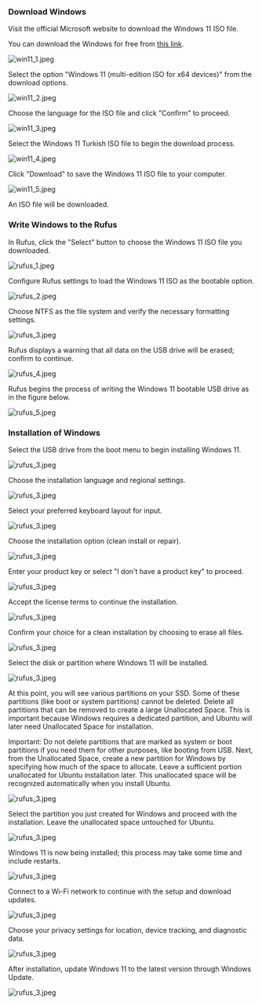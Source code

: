 ### Download Windows

Visit the official Microsoft website to download the Windows 11 ISO file.

You can download the Windows for free from [this link](https://www.microsoft.com/tr-tr/software-download/windows11). 

![win11_1.jpeg](./figures/win11_1.jpeg)

Select the option "Windows 11 (multi-edition ISO for x64 devices)" from the download options.

![win11_2.jpeg](./figures/win11_2.jpeg)

Choose the language for the ISO file and click "Confirm" to proceed.

![win11_3.jpeg](./figures/win11_3.jpeg)

Select the Windows 11 Turkish ISO file to begin the download process.

![win11_4.jpeg](./figures/win11_4.jpeg)

Click "Download" to save the Windows 11 ISO file to your computer.

![win11_5.jpeg](./figures/win11_5.jpeg)

An ISO file will be downloaded.

### Write Windows to the Rufus

In Rufus, click the "Select" button to choose the Windows 11 ISO file you downloaded.

![rufus_1.jpeg](./figures/rufus_1.jpeg)


Configure Rufus settings to load the Windows 11 ISO as the bootable option.

![rufus_2.jpeg](./figures/rufus_2a.jpeg)

Choose NTFS as the file system and verify the necessary formatting settings.

![rufus_3.jpeg](./figures/rufus_3.jpeg)

Rufus displays a warning that all data on the USB drive will be erased; confirm to continue.

![rufus_4.jpeg](./figures/rufus_4.jpeg)

Rufus begins the process of writing the Windows 11 bootable USB drive as in the figure below.

![rufus_5.jpeg](./figures/rufus_5.jpeg)

### Installation of Windows

Select the USB drive from the boot menu to begin installing Windows 11.

![rufus_3.jpeg](./figures/rufus_3.jpeg)

Choose the installation language and regional settings.

![rufus_3.jpeg](./figures/rufus_3.jpeg)

Select your preferred keyboard layout for input.

![rufus_3.jpeg](./figures/rufus_3.jpeg)

Choose the installation option (clean install or repair).

![rufus_3.jpeg](./figures/rufus_3.jpeg)

Enter your product key or select "I don't have a product key" to proceed.

![rufus_3.jpeg](./figures/rufus_3.jpeg)

Accept the license terms to continue the installation.

![rufus_3.jpeg](./figures/rufus_3.jpeg)

Confirm your choice for a clean installation by choosing to erase all files.

![rufus_3.jpeg](./figures/rufus_3.jpeg)

Select the disk or partition where Windows 11 will be installed.

![rufus_3.jpeg](./figures/rufus_3.jpeg)

At this point, you will see various partitions on your SSD. Some of these partitions (like boot or system partitions) cannot be deleted. Delete all partitions that can be removed to create a large Unallocated Space. This is important because Windows requires a dedicated partition, and Ubuntu will later need Unallocated Space for installation.

Important: Do not delete partitions that are marked as system or boot partitions if you need them for other purposes, like booting from USB.
Next, from the Unallocated Space, create a new partition for Windows by specifying how much of the space to allocate. Leave a sufficient portion unallocated for Ubuntu installation later. This unallocated space will be recognized automatically when you install Ubuntu.

![rufus_3.jpeg](./figures/rufus_3.jpeg)

Select the partition you just created for Windows and proceed with the installation. Leave the unallocated space untouched for Ubuntu.

![rufus_3.jpeg](./figures/rufus_3.jpeg)

Windows 11 is now being installed; this process may take some time and include restarts.

![rufus_3.jpeg](./figures/rufus_3.jpeg)

Connect to a Wi-Fi network to continue with the setup and download updates.

![rufus_3.jpeg](./figures/rufus_3.jpeg)

Choose your privacy settings for location, device tracking, and diagnostic data.

![rufus_3.jpeg](./figures/rufus_3.jpeg)

After installation, update Windows 11 to the latest version through Windows Update.

![rufus_3.jpeg](./figures/rufus_3.jpeg)


